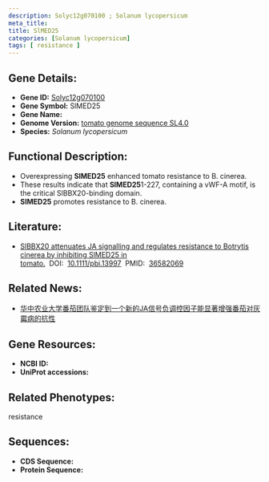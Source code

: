 ```yaml
---
description: Solyc12g070100 ; Solanum lycopersicum
meta_title:
title: SlMED25
categories: [Solanum lycopersicum]
tags: [ resistance ]
---
```


## Gene Details:
- **Gene ID:**	[Solyc12g070100]()
- **Gene Symbol:** SlMED25
- **Gene Name:** 
- **Genome Version:** [tomato genome sequence SL4.0]()
- **Species:** *Solanum lycopersicum*

## Functional Description:
   - Overexpressing **SlMED25** enhanced tomato resistance to B. cinerea.
   - These results indicate that **SlMED25**1-227, containing a vWF-A motif, is the critical SlBBX20-binding domain.
   - **SlMED25** promotes resistance to B. cinerea.

## Literature:
   - [SlBBX20 attenuates JA signalling and regulates resistance to Botrytis cinerea by inhibiting SlMED25 in tomato.]( https://onlinelibrary.wiley.com/doi/10.1111/pbi.13997)&nbsp;&nbsp;DOI:&nbsp;&nbsp;[10.1111/pbi.13997](https://onlinelibrary.wiley.com/doi/10.1111/pbi.13997)&nbsp;&nbsp;PMID:&nbsp;&nbsp;[36582069](https://pubmed.ncbi.nlm.nih.gov/36582069/)

## Related News:
   - [华中农业大学番茄团队鉴定到一个新的JA信号负调控因子能显著增强番茄对灰霉病的抗性](https://mp.weixin.qq.com/s?__biz=MzIyOTY2NDYyNQ==&mid=2247562381&idx=3&sn=4391cbea72b20c6e1ed1c84871a46706&chksm=e8bc8693dfcb0f85eaed4a423355f8e13f19e52fbb850f962f6f9bc4882a37b3bd2277ece759&scene=27#wechat_redirect)

## Gene Resources:
- **NCBI ID:** [](https://www.ncbi.nlm.nih.gov/gene/?term=)
- **UniProt accessions:** [](https://www.uniprot.org/uniprotkb//entry)

## Related Phenotypes:
resistance

## Sequences:
- **CDS Sequence:**
- **Protein Sequence:**
